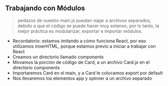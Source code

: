 ## Trabajando con Módulos
>pedazos de nuestro main.js puedan viajar a archivos separados, debido a que el código se puede hacer muy extenso, por lo tanto, la mejor práctica es modularizar, exportar e importar módulos.
- Recordatorio: estamos imitando a cómo funciona React, por eso utilizamos innerHTML, porque estamos previo a iniciar a trabajar con React
- Creamos un directorio llamado components
- Movamos la porción de código de Card, a un archivo Card.js en el directorio components
- Importaremos Card en el main, y a Card le colocamos export por default
- Nos llevaremos los elementos app y spinner a un archivo separado